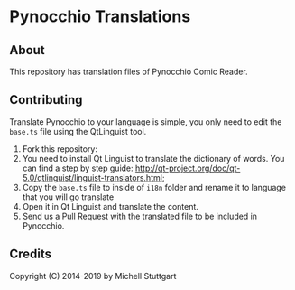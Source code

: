 # Pynocchio Translations

## About

This repository has translation files of Pynocchio Comic Reader.

## Contributing

Translate Pynocchio to your language is simple, you only need to edit the `base.ts` file using the QtLinguist tool.

1. Fork this repository:
2. You need to install Qt Linguist to translate the dictionary of words. You can find a step by step guide: http://qt-project.org/doc/qt-5.0/qtlinguist/linguist-translators.html;
3. Copy the `base.ts` file to inside of `i18n` folder and rename it to language that you will go translate
4. Open it in Qt Linguist and translate the content.
5. Send us a Pull Request with the translated file to be included in Pynocchio.

## Credits

Copyright (C) 2014-2019 by Michell Stuttgart
